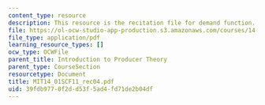 ```yaml
---
content_type: resource
description: This resource is the recitation file for demand function.
file: https://ol-ocw-studio-app-production.s3.amazonaws.com/courses/14-01sc-principles-of-microeconomics-fall-2011/39fdb9770f2dd53f5ad4fd71de2b04df_MIT14_01SCF11_rec04.pdf
file_type: application/pdf
learning_resource_types: []
ocw_type: OCWFile
parent_title: Introduction to Producer Theory
parent_type: CourseSection
resourcetype: Document
title: MIT14_01SCF11_rec04.pdf
uid: 39fdb977-0f2d-d53f-5ad4-fd71de2b04df
---
```

